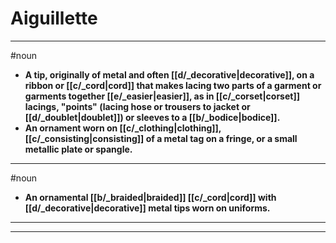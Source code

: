 # Aiguillette
---
#noun
- **A tip, originally of metal and often [[d/_decorative|decorative]], on a ribbon or [[c/_cord|cord]] that makes lacing two parts of a garment or garments together [[e/_easier|easier]], as in [[c/_corset|corset]] lacings, "points" (lacing hose or trousers to jacket or [[d/_doublet|doublet]]) or sleeves to a [[b/_bodice|bodice]].**
- **An ornament worn on [[c/_clothing|clothing]], [[c/_consisting|consisting]] of a metal tag on a fringe, or a small metallic plate or spangle.**
---
#noun
- **An ornamental [[b/_braided|braided]] [[c/_cord|cord]] with [[d/_decorative|decorative]] metal tips worn on uniforms.**
---
---

